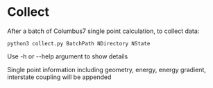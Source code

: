 # Collect

After a batch of Columbus7 single point calculation, to collect data:

    python3 collect.py BatchPath NDirectory NState

Use -h or --help argument to show details

Single point information including geometry, energy, energy gradient, interstate coupling will be appended

